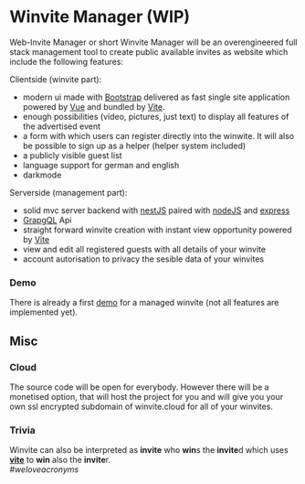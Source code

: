 # Winvite Manager (WIP)
Web-Invite Manager or short Winvite Manager will be an overengineered full stack management tool to create public available invites as website which include the following features:

Clientside (winvite part):
* modern ui made with [Bootstrap](https://getbootstrap.com/) delivered as fast single site application powered by [Vue](https://vuejs.org/) and bundled by [Vite](https://vitejs.dev/).
* enough possibilities (video, pictures, just text) to display all features of the advertised event
* a form with which users can register directly into the winwite. It will also be possible to sign up as a helper (helper system included)
* a publicly visible guest list
* language support for german and english
* darkmode

Serverside (management part):
* solid mvc server backend with [nestJS](https://nestjs.com/) paired with [nodeJS](https://nodejs.org/) and [express](https://expressjs.com/)
* [GrapgQL](https://graphql.org/) Api
* straight forward winvite creation with instant view opportunity powered by [Vite](https://vitejs.dev/)
* view and edit all registered guests with all details of your winvite
* account autorisation to privacy the sesible data of your winvites

### Demo
There is already a first [demo](https://github.com/EliasSchaut/Winvite-Demo) for a managed winvite (not all features are implemented yet).

## Misc
### Cloud
The source code will be open for everybody. However there will be a monetised option, that will host the project for you and will give you your own ssl encrypted subdomain of winvite.cloud for all of your winvites.

### Trivia
Winvite can also be interpreted as **invite** who **win**s the **invite**d which uses [**vite**](https://vitejs.dev/) to **win** also the **invite**r.\
*#weloveacronyms*
